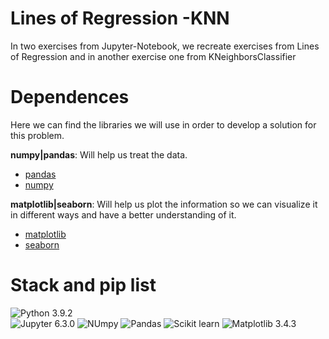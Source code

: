 # Lines of Regression -KNN

In two exercises from Jupyter-Notebook, we recreate exercises from Lines of Regression and in another exercise one from KNeighborsClassifier

# Dependences
Here we can find the libraries we will use in order to develop a solution for this problem.

**numpy|pandas**: Will help us treat the data. 

* [pandas](http://pandas.pydata.org/)
* [numpy](http://www.numpy.org/)

**matplotlib|seaborn**: Will help us plot the information so we can visualize it in different ways and have a better understanding of it.

* [matplotlib](http://matplotlib.org/)
* [seaborn](https://stanford.edu/~mwaskom/software/seaborn/)


# Stack and  pip list

![Python 3.9.2](https://img.shields.io/badge/Python_v3.9.2-F7D448?&logo=python&logoColor=356c9b)  
![Jupyter 6.3.0](https://img.shields.io/badge/Jupyter_v6.3.0-black?&logo=Jupyter&logoColor=eb5f05)
![NUmpy](https://img.shields.io/badge/Numpy_v1.19.5-black?&logo=numpy&logoColor=4B73C9)
![Pandas](https://img.shields.io/badge/Pandas_v1.2.4-F7D448?&logo=pandas&logoColor=120751)
![Scikit learn](https://img.shields.io/badge/Scikit_learn_v0.24.2-3294C7?&logo=scikit-learn&logoColor=F09437)
![Matplotlib 3.4.3](https://img.shields.io/badge/Matplotlib-_v3.4.3-F7D448)








